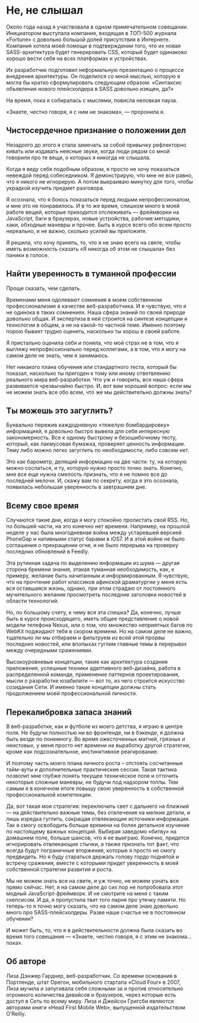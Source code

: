 # Не, не слышал

Около года назад я участвовала в одном примечательном совещании. Инициатором выступала компания, входящая в ТОП-500 журнала «Fortune» с довольно большой долей присутствия в Интернете. Компания хотела моей помощи в подтверждении того, что их новая SASS-архитектура будет генерировать CSS, который будет одинаково хорошо вести себя на всех платформах и устройствах. 

Их разработчик подготовил неформальную презентацию о процессе внедрения архитектуры. Он поделился со мной мыслью, которую я могла бы кратко сформулировать следующим образом: «Синтаксис объявления нового плейсхолдера в SASS довольно изящен, да?»

На время, пока я собиралась с мыслями, повисла неловкая пауза.

«Знаете, честно говоря, я с ним не знакома», — проронила я.

## Чистосердечное признание о положении дел

Незадолго до этого я стала замечать за собой привычку рефлекторно кивать или издавать неясные звуки, когда люди рядом со мной говорили про те вещи, о которых я никогда не слышала.

Когда я веду себя подобным образом, я просто не хочу показаться невеждой перед собеседником. Я демонстрирую, что мне не все равно, что я никого не игнорирую. А потом выкраиваю минутку для того, чтобы украдкой изучить предмет разговора.

Я осознала, что я боюсь показаться перед людьми непрофессионалом, и мне это не понравилось. И в то же время, слишком много в моей работе вещей, которые приходится отслеживать — фреймворки на JavaScript, баги в браузерах, новые устройства, рабочие методики, хаки, обходные маневры и прочее. Быть в курсе всего обо всем просто нереально, и не важно, сколько усилий вы приложите.

Я решила, что хочу принять, то, что я не знаю всего на свете, чтобы иметь возможность сказать «Я никогда об этом не слышала» без паники в голосе.

## Найти уверенность в туманной профессии

Проще сказать, чем сделать.

Временами меня одолевают сомнения в моем собственном профессионализме в качестве веб-разработчика. И я чувствую, что я не одинока в таких сомнениях. Наша сфера знаний  по своей природе довольно общая. И экспертиза в ней строится на синтезе концепции и технологии в общем, а не на какой-то частной теме. Именно поэтому порою бывает трудно оценить, насколько ты хорош в своей работе.

Я пристально оценила себя и поняла, что мой страх не в том, что я выгляжу непрофессионально перед коллегами, а в том, что я могу на самом деле не знать, чем я занимаюсь.

Нет никакого плана обучения или стандартного теста, который бы показал, насколько ты пригоден к тому или иному ответвлению реального мира веб-разработки. Что уж и говорить, вся наша сфера развивается чрезвычайно быстро. И, вот вам хороший вопрос: если мы не можем знать все обо всем, что же мы действительно должны знать?

## Ты можешь это загуглить?

Буквально пережив каждодневную «тяжелую бомбардировку» информацией,  я довольно быстро вывела для себя интересную закономерность. Все к одному быстрому и безошибочному тесту, который, как лакмусовая бумажка, проверяет  ценность информации. Тему либо можно легко загуглить по необходимости, либо совсем нет.

Это как барометр, делящий информацию на две части: ту, на которую можно сослаться, и ту, которую нужно просто точно знать. Конечно, мне все еще нужна смелость признать, что я не помню все до последней мелочи. И, скажу вам по секрету, когда я это осознала, появилась небольшая уверенность в завтрашнем дне.

## Всему свое время

Случаются такие дни, когда я могу спокойно пролистать свой RSS. Но, по большей части, на это конечно нет времени. Например, на прошлой неделе у нас была многодневная война между устаревшей версией PhoneGap  и нативными статус барами в iOS7. И в этой войне не было соглашения о прекращении огня, и не было перерыва на проверку последних обновлений в Feedly. 

Эта рутинная задача по выделению информации из шума — другая сторона бремени знания, этакая туманная необходимость, как, к примеру, желание быть начитанным и информированным. Я чувствую, что на прочтение работ классиков афинской драматургии у меня есть вся оставшаяся жизнь, однако, при этом страдаю от постоянного мучительного желания просмотреть последние заголовки новостей в области технологий.

Но, по большому счету, к чему вся эта спешка? Да, конечно, лучше быть в курсе происходящего, иметь общее представление о новой модели телефона Nexus, или о том, что множество неприятных багов по WebKit поджидают тебя в скором времени. Но на самом деле не важно, тщательно ли мы отбираем и фильтруем из всей этой прорвы последних новостей, или впопыхах гуглим главные темы в перерывах между очередными сражениями. 

Высокоуровневые концепции, такие как архитектура создания приложения, успешные техники адаптивного веб-дизайна, работа в распределенной команде, применение паттернов проектирования, мысли о разработке юзабилити — вот то, из чего строится искусство созидания Сети. И именно такие концепции должны стать продолжением моей профессиональной личности.

## Перекалибровка запаса знаний

В веб-разработке, как и футболе из моего детства, я играю в центре поля. Не будучи полностью ни во фронтенде, ни в бэкенде, я должна быть везде по понемногу. Во время ожесточенных матчей, грязных и неистовых, у меня просто нет времени на выработку другой стратегии, кроме как подсознательное, инстинктивное реагирование.

И поэтому часть моего плана личного роста – отстоять сосчитанные тайм-ауты и дополнительные практические сессии. Такая тактика позволит мне глубже понять текущее техническое поле и отточить некоторые сложные маневры, не будучи под надзором толпы. Тем самым я в конечном итоге повышу свою уверенность в  собственной профессиональной компетенции.

Да, вот такая моя стратегия: переключить свет с дальнего на ближний — на действительно важные темы, без отвлечения на мелкие детали, и лишь изредка гуглить, сокращая отвлекающие источники информации. Так я смогу освободить  больше времени на более детальное изучение по настоящему важных концепций. Выбирая заведомо «битву» на домашнем поле, больше шансов, что я ее выиграю. Конечно, придется игнорировать отвлекающие стычки, а также признать тот факт, что всегда будут пограничные вторжения, которые я просто не смогу предвидеть. Но я буду стараться держать голову гордо поднятой и встречу сражения, вместе с которыми придет уверенность в моей собственной стратегии развития и роста.

Мы не можем знать все на свете, и уж точно, не можем узнать все прямо сейчас. Нет, я на самом деле до сих пор не попробовала этот модный JavaScript-фреймворк. И не смотрите на меня с таким скепсисом. И да, я пропустила твит того парня про утечку памяти. Но теперь-то я точно могу сказать, что на самом деле знаю довольно много про SASS-плейсхолдеры. Разве наше счастье не в постоянном обучении?

И может быть, то, что я в действительности должна была сказать во время того совещания — «Знаете, честно говоря, я с этим не знакома… пока».

## Об авторе

Лиза Дэнжер Гарднер, веб-разработчик. Со времени основания в Портленде, штат Орегон, мобильного стартапа «Cloud Four» в 2007, Лиза мучила и запугивала себя сложными за и против относительно огромного количества девайсов и браузеров, через которые есть доступ в Сеть по всему миру. 
Лиза и Джейсон Григсби являются авторами книги «Head First Mobile Web», выпущенной издательством O’Reilly.

